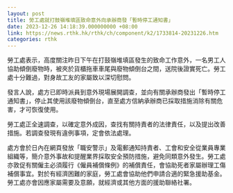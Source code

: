 ```yaml
---
layout: post
title: 勞工處就打鼓嶺堆填區致命意外向承辦商發「暫時停工通知書」
date: 2023-12-26 14:18:39.000000000 +08:00
link: https://news.rthk.hk/rthk/ch/component/k2/1733814-20231226.htm
categories: rthk
---
```


勞工處表示，高度關注昨日下午在打鼓嶺堆填區發生的致命工作意外，一名男工人協助傾倒廢物時，被夾於貨櫃拖車車尾與廢物傾倒台之間，送院後證實死亡。勞工處十分難過，對身故工友的家屬致以深切慰問。

發言人說，處方已即時派員到意外現場展開調查，並向有關承辦商發出「暫時停工通知書」，停止其使用該廢物傾倒台，直至處方信納承辦商已採取措施消除有關危害，才可恢復使用。

勞工處正全速調查，以確定意外成因，查找有關持責者的法律責任，以及提出改善措施。若調查發現有違例事項，定會依法處理。

處方會於日內在網頁發放「職安警示」及電郵通知持責者、工會和安全從業員專業組織等，簡介意外事故和提醒業界採取安全預防措施，避免同類意外發生。勞工處亦敦促有關僱主必須履行《僱員補償條例》的補償責任，會協助死者家屬辦理工傷補償事宜。對於有經濟困難的家庭，勞工處會協助他們申請合適的緊急援助基金。勞工處亦會因應家屬需要及意願，就經濟或其他方面的援助聯絡社署。
